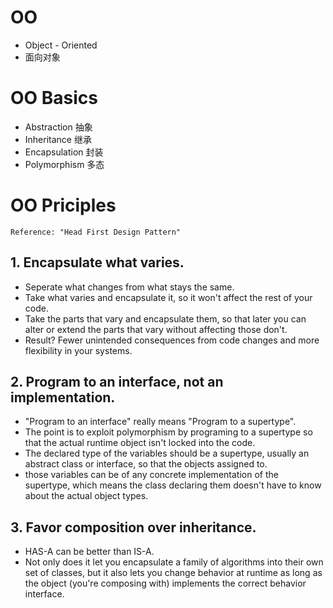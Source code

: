 
# OO
 - Object - Oriented
 - 面向对象

# OO Basics
- Abstraction 抽象
- Inheritance 继承
- Encapsulation 封装
- Polymorphism 多态


# OO Priciples
`Reference: "Head First Design Pattern"`

## 1. Encapsulate what varies.
- Seperate what changes from what stays the same.
- Take what varies and encapsulate it, so it won't affect the rest of your code.
- Take the parts that vary and encapsulate them, so that later you can alter or extend the parts that vary without affecting those don't.
- Result? Fewer unintended consequences from code changes and more flexibility in your systems.


## 2. Program to an interface, not an implementation.
- "Program to an interface" really means "Program to a supertype".
- The point is to exploit polymorphism by programing to a supertype so that the actual runtime object isn't locked into the code.
- The declared type of the variables should be a supertype, usually an abstract class or interface, so that the objects assigned to.
- those variables can be of any concrete implementation of the supertype, which means the class declaring them doesn't have to know about the actual object types.


## 3. Favor composition over inheritance.
- HAS-A can be better than IS-A.
- Not only does it let you encapsulate a family of algorithms into their own set of classes, but it also lets you change behavior at runtime as long as the object (you're composing with) implements the correct behavior interface.





